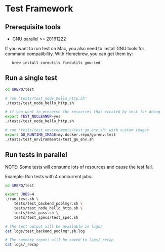 # Test Framework

## Prerequisite tools

- GNU parallel >= 20161222

If you want to run test on Mac, you also need to install GNU tools for command compatibility.
With Homebrew, you can get them by:

       brew install coreutils findutils gnu-sed

## Run a single test

```bash
cd $REPO/test

# run 'tests/test_node_hello_http.sh'
./tests/test_node_hello_http.sh

# if you want to preserve the resources that created by test for debug
export TEST_NOCLEANUP=yes
./tests/test_node_hello_http.sh

# run 'tests/test_environments/test_go_env.sh' with custom images
export GO_RUNTIME_IMAGE=my.docker.repo/go-env:test
./tests/test_environments/test_go_env.sh
```

## Run tests in parallel

NOTE: Some tests will consume lots of resources and cause the test fail.

Example: Run tests with 4 concurrent jobs.

```bash
cd $REPO/test

export JOBS=4
./run_test.sh \
    tests/test_backend_poolmgr.sh \
    tests/test_node_hello_http.sh \
    tests/test_pass.sh \
    tests/test_specs/test_spec.sh

# The test output will be available in logs/
cat logs/test_backend_poolmgr.sh.log

# The summary report will be saved to logs/_recap
cat logs/_recap
```
